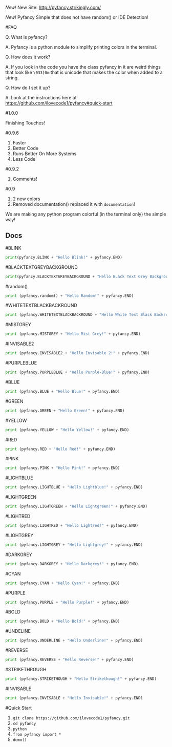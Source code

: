 *New!* New Site: http://pyfancy.strikingly.com/

*New!* Pyfancy Simple that does not have random() or IDE Detection!

#FAQ

Q. What is pyfancy?

A. Pyfancy is a python module to simplify printing colors in the terminal.

Q. How does it work?

A. If you look in the code you have the class pyfancy in it are weird things that look like ```\033[0m``` that is unicode that makes the color when added to a string.

Q. How do I set it up?

A. Look at the instructions here at https://github.com/ilovecode1/pyfancy#quick-start

#1.0.0

Finishing Touches!

#0.9.6

1. Faster
2. Better Code
3. Runs Better On More Systems
4. Less Code

#0.9.2

1. Comments!

#0.9

1. 2 new colors
2. Removed documentation() replaced it with ```documentation```!

We are making any python program colorful (in the terminal only) the simple way!

## Docs

#BLINK

```python
print(pyfancy.BLINK + "Hello Blink!" + pyfancy.END)
```

#BLACKTEXTGREYBACKGROUND

```python
print(pyfancy.BLACKTEXTGREYBACKGROUND + "Hello BLack Text Grey Background!" + pyfancy.END)
```

#random()

```python
print (pyfancy.random() + "Hello Random!" + pyfancy.END)
```

#WHITETEXTBLACKBACKROUND

```python
print (pyfancy.WHITETEXTBLACKBACKROUND + "Hello White Text Black Backround!" + pyfancy.END)
```

#MISTGREY

```python
print (pyfancy.MISTGREY + "Hello Mist Grey!" + pyfancy.END)
```

#INVISABLE2

```python
print (pyfancy.INVISABLE2 + "Hello Invisable 2!" + pyfancy.END)
```

#PURPLEBLUE

```python
print (pyfancy.PURPLEBLUE + "Hello Purple-Blue!" + pyfancy.END)
```

#BLUE

```python
print (pyfancy.BLUE + "Hello Blue!" + pyfancy.END)
```

#GREEN

```python
print (pyfancy.GREEN + "Hello Green!" + pyfancy.END)
```

#YELLOW

```python
print (pyfancy.YELLOW + "Hello Yellow!" + pyfancy.END)
```

#RED

```python
print (pyfancy.RED + "Hello Red!" + pyfancy.END)
```

#PINK

```python
print (pyfancy.PINK + "Hello Pink!" + pyfancy.END)
```

#LIGHTBLUE

```python
print (pyfancy.LIGHTBLUE + "Hello Lightblue!" + pyfancy.END)
```

#LIGHTGREEN

```python
print (pyfancy.LIGHTGREEN + "Hello Lightgreen!" + pyfancy.END)
```

#LIGHTRED

```python
print (pyfancy.LIGHTRED + "Hello Lightred!" + pyfancy.END)
```

#LIGHTGREY

```python
print (pyfancy.LIGHTGREY + "Hello Lightgrey!" + pyfancy.END)
```

#DARKGREY

```python
print (pyfancy.DARKGREY + "Hello Darkgrey!" + pyfancy.END)
```

#CYAN

```python
print (pyfancy.CYAN + "Hello Cyan!" + pyfancy.END)
```

#PURPLE

```python
print (pyfancy.PURPLE + "Hello Purple!" + pyfancy.END)
```

#BOLD

```python
print (pyfancy.BOLD + "Hello Bold!" + pyfancy.END)
```

#UNDELINE

```python
print (pyfancy.UNDERLINE + "Hello Underline!" + pyfancy.END)
```

#REVERSE

```python
print (pyfancy.REVERSE + "Hello Reverse!" + pyfancy.END)
```

#STRIKETHROUGH

```python
print (pyfancy.STRIKETHOUGH + "Hello Strikethough!" + pyfancy.END)
```

#INVISABLE

```python
print (pyfancy.INVISABLE + "Hello Invisable!" + pyfancy.END)
```

#Quick Start

1. ```git clone https://github.com/ilovecode1/pyfancy.git```
2. ```cd pyfancy```
3. ```python```
4. ```from pyfancy import *```
5. ```demo()```
